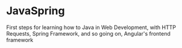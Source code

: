# JavaSpring
First steps for learning how to Java in Web Development, with HTTP Requests, Spring Framework, and so going on, Angular's frontend framework
